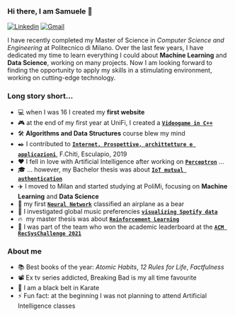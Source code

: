 ### Hi there, I am Samuele 👋

[![Linkedin](https://img.shields.io/badge/LinkedIn-0077B5?style=flat&logo=linkedin&logoColor=white)](https://www.linkedin.com/in/metasamuele/)
[![Gmail](https://img.shields.io/badge/Gmail-D14836?style=flat&logo=gmail&logoColor=white)](mailto:metasamuele@gmail.com)

I have recently completed my Master of Science in *Computer Science and Engineering* at Politecnico di Milano. Over the last few years, I have dedicated my time to learn everything I could about **Machine Learning** and **Data Science**, working on many projects. Now I am looking forward to finding the opportunity to apply my skills in a stimulating environment, working on cutting-edge technology. 

### Long story short...

* :computer: when I was 16 I created my **first website**
* :video_game: at the end of my first year at UniFi, I created a **[`Videogame in C++`](https://github.com/SamueleMeta/videogame-cpp)**
* :hammer_and_wrench: **Algorithms and Data Structures** course blew my mind
* :black_nib: I contributed to **[`Internet. Prospettive, archittetture e applicazioni`](https://www.amazon.it/Internet-Prospettive-architetture-applicazioni-Francesco/dp/8893851105)**, F.Chiti, Esculapio, 2019
* :hearts: I fell in love with Artificial Intelligence after working on **[`Perceptron`](https://github.com/SamueleMeta/perceptron-text-classification)** ... 
* :mortar_board: ... however, my Bachelor thesis was about **[`IoT mutual authentication`](https://github.com/SamueleMeta/iot-mutual-authentication)** 
* :airplane: I moved to Milan and started studying at PoliMi, focusing on **Machine Learning** and **Data Science**
* :bear: my first **[`Neural Network`](https://github.com/SamueleMeta/deep-learning)** classified an airplane as a bear
* :musical_note: I investigated global music preferencies **[`visualizing Spotify data`](https://github.com/SamueleMeta/spotify-hits-analysis)**
* :fire: &nbsp;my master thesis was about **[`Reinforcement Learning`](https://www.politesi.polimi.it/handle/10589/177324)**
* :3rd_place_medal: I was part of the team who won the academic leaderboard at the **[`ACM RecSysChallenge 2021`](https://github.com/SamueleMeta/recsys-challenge-2021-twitter)**


### About me

* :books: Best books of the year: _Atomic Habits_, _12 Rules for Life_, _Factfulness_
* :film_projector: Ex tv series addicted, Breaking Bad is my all time favourite
* :muscle: I am a black belt in Karate
* :zap: Fun fact: at the beginning I was not planning to attend Artificial Intelligence classes
